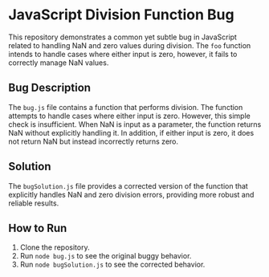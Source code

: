 # JavaScript Division Function Bug

This repository demonstrates a common yet subtle bug in JavaScript related to handling NaN and zero values during division. The `foo` function intends to handle cases where either input is zero, however, it fails to correctly manage NaN values.

## Bug Description

The `bug.js` file contains a function that performs division. The function attempts to handle cases where either input is zero. However, this simple check is insufficient. When NaN is input as a parameter, the function returns NaN without explicitly handling it. In addition, if either input is zero, it does not return NaN but instead incorrectly returns zero.

## Solution

The `bugSolution.js` file provides a corrected version of the function that explicitly handles NaN and zero division errors, providing more robust and reliable results.

## How to Run

1. Clone the repository.
2. Run `node bug.js` to see the original buggy behavior.
3. Run `node bugSolution.js` to see the corrected behavior.